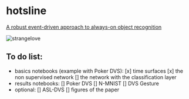 # hotsline
[A robust event-driven approach to always-on object recognition](https://www.techrxiv.org/articles/preprint/A_robust_event-driven_approach_to_always-on_object_recognition/18003077/1)

![strangelove](http://thumbs.media.smithsonianmag.com/filer/Hotline-Never-Red-Phone-White-House-631.jpg__800x600_q85_crop.jpg)


## To do list: 
- basics notebooks (example with Poker DVS):
	[x] time surfaces
	[x] the non supervised network
	[] the network with the classification layer
- results notebooks:
	[] Poker DVS
	[] N-MNIST
	[] DVS Gesture
- optional:
	[] ASL-DVS
	[] figures of the paper

